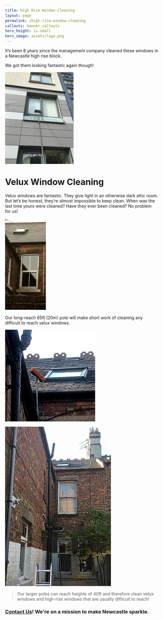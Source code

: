 ```yaml
---
title: High Rise Window Cleaning
layout: page
permalink: /high-rise-window-cleaning
callouts: banner_callouts
hero_height: is-small
hero_image: assets/logo.png
---
```


It’s been 8 years since the management company cleaned these windows in a Newcastle high rise block.

We got them looking fantastic again though!

<a href="assets/highrise1.jpg" target="_blank">![High Rise Image](assets/highrise1.jpg)</a>

# Velux Window Cleaning

Velux windows are fantastic. They give light in an otherwise dark attic room. But let’s be honest, they’re almost impossible to keep clean. When was the last time yours were cleaned? Have they ever been cleaned? No problem for us!

<a href="assets/velux1.jpg" target="_blank">![Velux Window](assets/velux1.jpg)</a>

Our long-reach 65ft (20m) pole will make short work of cleaning any difficult to reach velux windows.

<a href="assets/velux2.jpg" target="_blank">![Velux Window](assets/velux2.jpg)</a>

<a href="assets/velux3.jpg" target="_blank">![Velux Window Cleaning](assets/velux3.jpg)</a>

> Our larger poles can reach heights of 40ft and therefore clean velux windows and high-rise windows that are usually difficult to reach!

### [Contact Us](/contact-us)! We're on a mission to make Newcastle sparkle.
